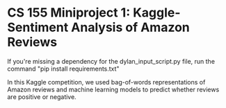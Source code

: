 # CS 155 Miniproject 1: Kaggle-Sentiment Analysis of Amazon Reviews

If you're missing a dependency for the dylan_input_script.py file, run the command "pip install requirements.txt"

In this Kaggle competition, we used bag-of-words representations of Amazon reviews and machine learning models to predict whether reviews are positive or negative.

